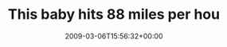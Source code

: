 ---
retweeted: false
source: <a href="http://twitter.com" rel="nofollow">Twitter Web Client</a>
entities:
  hashtags:
  - text: tf
    indices:
    - '69'
    - '72'
  symbols: []
  user_mentions: []
  urls: []
display_text_range:
- '0'
- '72'
favorite_count: '0'
id_str: '1288756090'
truncated: false
retweet_count: '0'
id: '1288756090'
created_at: Fri Mar 06 15:56:32 +0000 2009
favorited: false
full_text: 'This baby hits 88 miles per hour. We''re gonna see some serious shit!
  #tf'
lang: en
tags:
- tf
- pesos:twitter
date: '2009-03-06T15:56:32+00:00'
src: https://twitter.com/bascht/status/1288756090
original_url: https://twitter.com/bascht/status/1288756090
type: twitter_tweet
text: 'This baby hits 88 miles per hour. We''re gonna see some serious shit! #tf'
title: This baby hits 88 miles per hou

---